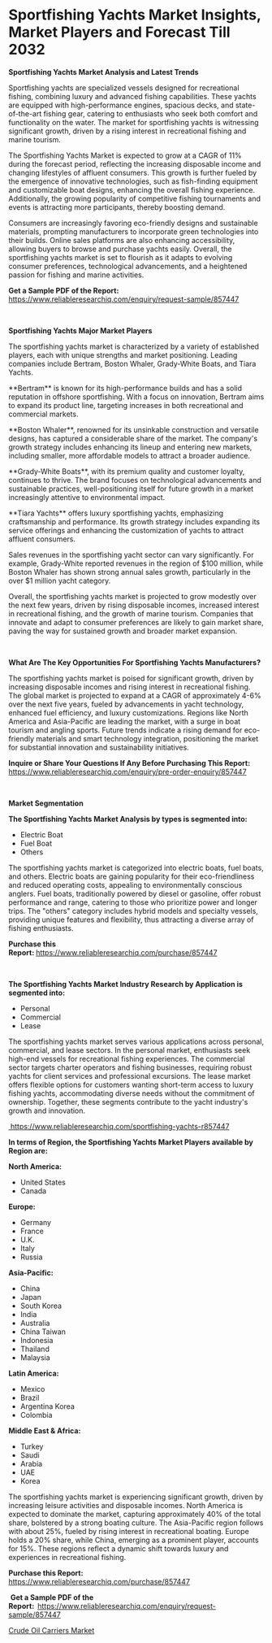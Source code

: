 <p><h1>Sportfishing Yachts Market Insights, Market Players and Forecast Till 2032</h1></p><p><strong>Sportfishing Yachts Market Analysis and Latest Trends</strong></p>
<p><p>Sportfishing yachts are specialized vessels designed for recreational fishing, combining luxury and advanced fishing capabilities. These yachts are equipped with high-performance engines, spacious decks, and state-of-the-art fishing gear, catering to enthusiasts who seek both comfort and functionality on the water. The market for sportfishing yachts is witnessing significant growth, driven by a rising interest in recreational fishing and marine tourism.</p><p>The Sportfishing Yachts Market is expected to grow at a CAGR of 11% during the forecast period, reflecting the increasing disposable income and changing lifestyles of affluent consumers. This growth is further fueled by the emergence of innovative technologies, such as fish-finding equipment and customizable boat designs, enhancing the overall fishing experience. Additionally, the growing popularity of competitive fishing tournaments and events is attracting more participants, thereby boosting demand.</p><p>Consumers are increasingly favoring eco-friendly designs and sustainable materials, prompting manufacturers to incorporate green technologies into their builds. Online sales platforms are also enhancing accessibility, allowing buyers to browse and purchase yachts easily. Overall, the sportfishing yachts market is set to flourish as it adapts to evolving consumer preferences, technological advancements, and a heightened passion for fishing and marine activities.</p></p>
<p><strong>Get a Sample PDF of the Report:&nbsp;</strong> <a href="https://www.reliableresearchiq.com/enquiry/request-sample/857447?utm_campaign=2301&utm_medium=2&utm_source=Github&utm_content=ia&utm_term=09042025&utm_id=sportfishing-yachts">https://www.reliableresearchiq.com/enquiry/request-sample/857447</a></p>
<p>&nbsp;</p>
<p><strong>Sportfishing Yachts Major Market Players</strong></p>
<p><p>The sportfishing yachts market is characterized by a variety of established players, each with unique strengths and market positioning. Leading companies include Bertram, Boston Whaler, Grady-White Boats, and Tiara Yachts. </p><p>**Bertram** is known for its high-performance builds and has a solid reputation in offshore sportfishing. With a focus on innovation, Bertram aims to expand its product line, targeting increases in both recreational and commercial markets. </p><p>**Boston Whaler**, renowned for its unsinkable construction and versatile designs, has captured a considerable share of the market. The company's growth strategy includes enhancing its lineup and entering new markets, including smaller, more affordable models to attract a broader audience. </p><p>**Grady-White Boats**, with its premium quality and customer loyalty, continues to thrive. The brand focuses on technological advancements and sustainable practices, well-positioning itself for future growth in a market increasingly attentive to environmental impact.</p><p>**Tiara Yachts** offers luxury sportfishing yachts, emphasizing craftsmanship and performance. Its growth strategy includes expanding its service offerings and enhancing the customization of yachts to attract affluent consumers.</p><p>Sales revenues in the sportfishing yacht sector can vary significantly. For example, Grady-White reported revenues in the region of $100 million, while Boston Whaler has shown strong annual sales growth, particularly in the over $1 million yacht category. </p><p>Overall, the sportfishing yachts market is projected to grow modestly over the next few years, driven by rising disposable incomes, increased interest in recreational fishing, and the growth of marine tourism. Companies that innovate and adapt to consumer preferences are likely to gain market share, paving the way for sustained growth and broader market expansion.</p></p>
<p>&nbsp;</p>
<p><strong>What Are The Key Opportunities For Sportfishing Yachts Manufacturers?</strong></p>
<p><p>The sportfishing yachts market is poised for significant growth, driven by increasing disposable incomes and rising interest in recreational fishing. The global market is projected to expand at a CAGR of approximately 4-6% over the next five years, fueled by advancements in yacht technology, enhanced fuel efficiency, and luxury customizations. Regions like North America and Asia-Pacific are leading the market, with a surge in boat tourism and angling sports. Future trends indicate a rising demand for eco-friendly materials and smart technology integration, positioning the market for substantial innovation and sustainability initiatives.</p></p>
<p><strong>Inquire or Share Your Questions If Any Before Purchasing This Report:</strong> <a href="https://www.reliableresearchiq.com/enquiry/pre-order-enquiry/857447?utm_campaign=2301&utm_medium=2&utm_source=Github&utm_content=ia&utm_term=09042025&utm_id=sportfishing-yachts">https://www.reliableresearchiq.com/enquiry/pre-order-enquiry/857447</a></p>
<p>&nbsp;</p>
<p><strong>Market Segmentation</strong></p>
<p><strong>The Sportfishing Yachts Market Analysis by types is segmented into:</strong></p>
<p><ul><li>Electric Boat</li><li>Fuel Boat</li><li>Others</li></ul></p>
<p><p>The sportfishing yachts market is categorized into electric boats, fuel boats, and others. Electric boats are gaining popularity for their eco-friendliness and reduced operating costs, appealing to environmentally conscious anglers. Fuel boats, traditionally powered by diesel or gasoline, offer robust performance and range, catering to those who prioritize power and longer trips. The "others" category includes hybrid models and specialty vessels, providing unique features and flexibility, thus attracting a diverse array of fishing enthusiasts.</p></p>
<p><strong>Purchase this Report:&nbsp;</strong><a href="https://www.reliableresearchiq.com/purchase/857447?utm_campaign=2301&utm_medium=2&utm_source=Github&utm_content=ia&utm_term=09042025&utm_id=sportfishing-yachts">https://www.reliableresearchiq.com/purchase/857447</a></p>
<p>&nbsp;</p>
<p><strong>The Sportfishing Yachts Market Industry Research by Application is segmented into:</strong></p>
<p><ul><li>Personal</li><li>Commercial</li><li>Lease</li></ul></p>
<p><p>The sportfishing yachts market serves various applications across personal, commercial, and lease sectors. In the personal market, enthusiasts seek high-end vessels for recreational fishing experiences. The commercial sector targets charter operators and fishing businesses, requiring robust yachts for client services and professional excursions. The lease market offers flexible options for customers wanting short-term access to luxury fishing yachts, accommodating diverse needs without the commitment of ownership. Together, these segments contribute to the yacht industry's growth and innovation.</p></p>
<p><a href="https://www.reliableresearchiq.com/sportfishing-yachts-r857447?utm_campaign=2301&utm_medium=2&utm_source=Github&utm_content=ia&utm_term=09042025&utm_id=sportfishing-yachts">&nbsp;https://www.reliableresearchiq.com/sportfishing-yachts-r857447</a></p>
<p><strong>In terms of Region, the Sportfishing Yachts Market Players available by Region are:</strong></p>
<p>
    <p> <strong> North America: </strong>
        <ul>
            <li>United States</li>
            <li>Canada</li>
        </ul>
        </p> 
    <p> <strong> Europe: </strong>
        <ul>
            <li>Germany</li>
            <li>France</li>
            <li>U.K.</li>
            <li>Italy</li>
            <li>Russia</li>
        </ul>
        </p> 
    <p> <strong> Asia-Pacific: </strong>
        <ul>
            <li>China</li>
            <li>Japan</li>
            <li>South Korea</li>
            <li>India</li>
            <li>Australia</li>
            <li>China Taiwan</li>
            <li>Indonesia</li>
            <li>Thailand</li>
            <li>Malaysia</li>
        </ul>
        </p> 
    <p> <strong> Latin America: </strong>
        <ul>
            <li>Mexico</li>
            <li>Brazil</li>
            <li>Argentina Korea</li>
            <li>Colombia</li>
        </ul>
        </p> 
    <p> <strong> Middle East & Africa: </strong>
        <ul>
            <li>Turkey</li>
            <li>Saudi</li>
            <li>Arabia</li>
            <li>UAE</li>
            <li>Korea</li>
        </ul>
    </p>
    </p>
<p><p>The sportfishing yachts market is experiencing significant growth, driven by increasing leisure activities and disposable incomes. North America is expected to dominate the market, capturing approximately 40% of the total share, bolstered by a strong boating culture. The Asia-Pacific region follows with about 25%, fueled by rising interest in recreational boating. Europe holds a 20% share, while China, emerging as a prominent player, accounts for 15%. These regions reflect a dynamic shift towards luxury and experiences in recreational fishing.</p></p>
<p><strong>Purchase this Report: </strong><a href="https://www.reliableresearchiq.com/purchase/857447?utm_campaign=2301&utm_medium=2&utm_source=Github&utm_content=ia&utm_term=09042025&utm_id=sportfishing-yachts">https://www.reliableresearchiq.com/purchase/857447</a></p>
<p>&nbsp;<strong>Get a Sample PDF of the Report:&nbsp;&nbsp;</strong><a href="https://www.reliableresearchiq.com/enquiry/request-sample/857447?utm_campaign=2301&utm_medium=2&utm_source=Github&utm_content=ia&utm_term=09042025&utm_id=sportfishing-yachts">https://www.reliableresearchiq.com/enquiry/request-sample/857447</a></p>
<p><strong></strong></p>
<p><p><a href="https://github.com/sca704osol/Market-Research-Report-List-1/blob/main/crude-oil-carriers-market.md?utm_campaign=2301&utm_medium=2&utm_source=Github&utm_content=ia&utm_term=09042025&utm_id=sportfishing-yachts">Crude Oil Carriers Market</a></p></p>